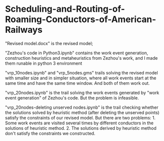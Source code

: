 # Scheduling-and-Routing-of-Roaming-Conductors-of-American-Railways

"Revised model.docx" is the revised model;

"Zezhou's code in Python3.ipynb" contains the work event generation, construction heuristics and metaheuristics from Zezhou's work, and I made them runable in python 3 environment

"vrp_10nodes.ipynb" and "vrp_5nodes.gms" trails solving the revised model with smaller size and in simpler situation, where all work events start at the same time and have the same time window. And both of them work out.

"vrp_20nodes.ipynb" is the trail solving the work events generated by "work event generation" of Zezhou's code. But the problem is infeasible.


"vrp_20nodes-deleting unserved nodes.ipynb" is the trail checking whether the solutions solved by heuristic method (after deleting the unserved points) satisfy the constraints of our revised model. But there are two problems: 1. Some work events are visited several times by different conductors in the solutions of heuristic method. 2. The solutions derived by heuristic method don't satisfy the constraints we constructed.
